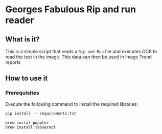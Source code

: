 # Georges Fabulous Rip and run reader
## What is it?
This is a simple script that reads a ```Rip and Run``` file and executes OCR to read the text in the image.  This data can then be used in Image Trend reports

## How to use it
### Prerequisites

Execute the following command to install the required libraries:
```bash
pip install -r requirements.txt

brew instal poppler
brew install tesseract
```